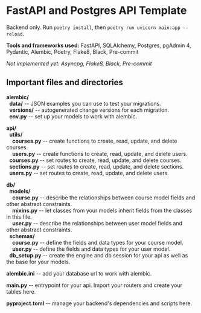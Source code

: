 # FastAPI and Postgres API Template

Backend only. Run `poetry install`, then `poetry run uvicorn main:app --reload`.

**Tools and frameworks used:** FastAPI, SQLAlchemy, Postgres, pgAdmin 4, Pydantic, Alembic, Poetry, Flake8, Black, Pre-commit

*Not implemented yet: Asyncpg, Flake8, Black, Pre-commit*

## Important files and directories

**alembic/**\
&nbsp; **data/** -- JSON examples you can use to test your migrations.\
&nbsp; **versions/** -- autogenerated change versions for each migration.\
&nbsp; **env.py** -- set up your models to work with alembic.

**api/**\
&nbsp; **utils/**\
&nbsp; &nbsp; **courses.py** -- create functions to create, read, update, and delete courses.\
&nbsp; &nbsp; **users.py** -- create functions to create, read, update, and delete users.\
&nbsp; **courses.py** -- set routes to create, read, update, and delete courses.\
&nbsp; **sections.py** -- set routes to create, read, update, and delete sections.\
&nbsp; **users.py** -- set routes to create, read, update, and delete users.

**db/**\
&nbsp; **models/**\
&nbsp; &nbsp; **course.py** -- describe the relationships between course model fields and other abstract constraints.\
&nbsp; &nbsp; **mixins.py** -- let classes from your models inherit fields from the classes in this file.\
&nbsp; &nbsp; **user.py** -- describe the relationships between user model fields and other abstract constraints.\
&nbsp; **schemas/**\
&nbsp; &nbsp; **course.py** -- define the fields and data types for your course model.\
&nbsp; &nbsp; **user.py** -- define the fields and data types for your user model.\
&nbsp; **db_setup.py** -- create the engine and db session for your api as well as the base for your models.

**alembic.ini** -- add your database url to work with alembic.

**main.py** -- entrypoint for your api. Import your routers and create your tables here.

**pyproject.toml** -- manage your backend's dependencies and scripts here.
